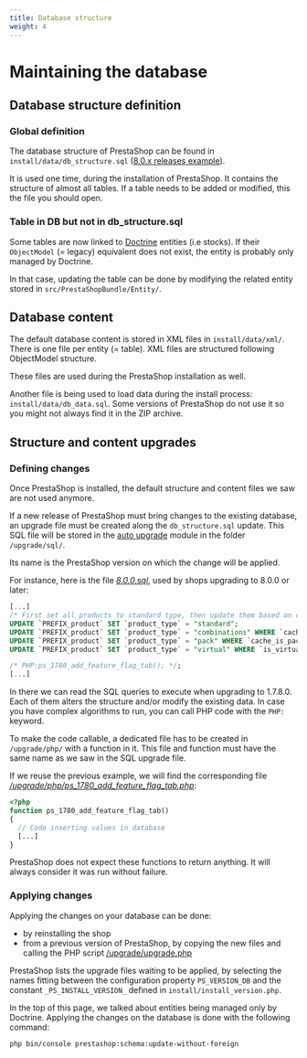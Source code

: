 ```yaml
---
title: Database structure
weight: 4
---
```


# Maintaining the database

## Database structure definition

### Global definition

The database structure of PrestaShop can be found in `install/data/db_structure.sql` ([8.0.x releases example](https://github.com/PrestaShop/PrestaShop/blob/8.0.x/install-dev/data/db_structure.sql)).

It is used one time, during the installation of PrestaShop.
It contains the structure of almost all tables. If a table needs to be added or
modified, this the file you should open.

### Table in DB but not in db_structure.sql

Some tables are now linked to [Doctrine](https://www.doctrine-project.org/) entities
(i.e stocks). If their `ObjectModel` (= legacy) equivalent does not exist,
the entity is probably only managed by Doctrine.

In that case, updating the table can be done by modifying the related entity
stored in `src/PrestaShopBundle/Entity/`.

## Database content

The default database content is stored in XML files in `install/data/xml/`.
There is one file per entity (= table). XML files are structured following ObjectModel structure.

These files are used during the PrestaShop installation as well.

Another file is being used to load data during the install process: `install/data/db_data.sql`. Some versions of PrestaShop do not use it so you might not always find it in the ZIP archive.

## Structure and content upgrades

### Defining changes

Once PrestaShop is installed, the default structure and content files we saw
are not used anymore.

If a new release of PrestaShop must bring changes to the existing database, an
upgrade file must be created along the `db_structure.sql` update. 
This SQL file will be stored in the [auto upgrade](https://github.com/PrestaShop/autoupgrade/tree/dev/upgrade/sql) module in the folder `/upgrade/sql/`.

Its name is the PrestaShop version on which the change will be applied.

For instance, here is the file *[8.0.0.sql](https://github.com/PrestaShop/autoupgrade/blob/dev/upgrade/sql/8.0.0.sql)*,
used by shops upgrading to 8.0.0 or later:

```sql
[...]
/* First set all products to standard type, then update them based on cached columns that identify the type */
UPDATE `PREFIX_product` SET `product_type` = "standard";
UPDATE `PREFIX_product` SET `product_type` = "combinations" WHERE `cache_default_attribute` != 0;
UPDATE `PREFIX_product` SET `product_type` = "pack" WHERE `cache_is_pack` = 1;
UPDATE `PREFIX_product` SET `product_type` = "virtual" WHERE `is_virtual` = 1;

/* PHP:ps_1780_add_feature_flag_tab(); */;
[...]
```

In there we can read the SQL queries to execute when upgrading to 1.7.8.0.
Each of them alters the structure and/or modify the existing data.
In case you have complex algorithms to run, you can call PHP code with the
`PHP:` keyword.

To make the code callable, a dedicated file has to be created in
`/upgrade/php/` with a function in it. This file and function must have
the same name as we saw in the SQL upgrade file.

If we reuse the previous example, we will find the corresponding file *[/upgrade/php/ps_1780_add_feature_flag_tab.php](https://github.com/PrestaShop/autoupgrade/blob/dev/upgrade/php/ps_1780_add_feature_flag_tab.php)*:

```php
<?php
function ps_1780_add_feature_flag_tab()
{
  // Code inserting values in database
  [...]
}
```

PrestaShop does not expect these functions to return anything. It will always
consider it was run without failure.

### Applying changes

Applying the changes on your database can be done:

* by reinstalling the shop
* from a previous version of PrestaShop, by copying the new files and calling
the PHP script [/upgrade/upgrade.php](https://github.com/PrestaShop/autoupgrade/blob/dev/upgrade/upgrade.php)

PrestaShop lists the upgrade files waiting to be applied, by selecting the names
fitting between the configuration property `PS_VERSION_DB` and the constant
`_PS_INSTALL_VERSION_` defined in `install/install_version.php`.

In the top of this page, we talked about entities being managed only by
Doctrine. Applying the changes on the database is done with the following command:

```
php bin/console prestashop:schema:update-without-foreign
```
